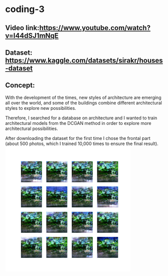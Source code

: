 # coding-3

## Video link:https://www.youtube.com/watch?v=I44dSJ1mNqE

## Dataset: https://www.kaggle.com/datasets/sirakr/houses-dataset

## Concept: 

With the development of the times, new styles of architecture are emerging all over the world, and some of the buildings combine different architectural styles to explore new possibilities.

Therefore, I searched for a database on architecture and I wanted to train architectural models from the DCGAN method in order to explore more architectural possibilities.

After downloading the dataset for the first time I chose the frontal part (about 500 photos, which I trained 10,000 times to ensure the final result).![Image text](https://github.com/JyXuannn/coding-3/blob/main/img-folder/generated_images_epoch_10000.png)



